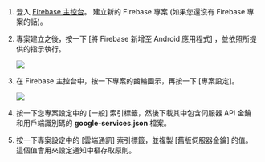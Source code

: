

1. 登入 [Firebase 主控台](https://firebase.google.com/console/)。 建立新的 Firebase 專案 (如果您還沒有 Firebase 專案的話)。
2. 專案建立之後，按一下 [將 Firebase 新增至 Android 應用程式] ，並依照所提供的指示執行。

    ![](./media/notification-hubs-enable-firebase-cloud-messaging/notification-hubs-add-firebase-to-android-app.png)
3. 在 Firebase 主控台中，按一下專案的齒輪圖示，再按一下 [專案設定]。

    ![](./media/notification-hubs-enable-firebase-cloud-messaging/notification-hubs-firebase-console-project-settings.png)
4. 按一下您專案設定中的 [一般] 索引標籤，然後下載其中包含伺服器 API 金鑰和用戶端識別碼的 **google-services.json** 檔案。
5. 按一下專案設定中的 [雲端通訊] 索引標籤，並複製 [舊版伺服器金鑰] 的值。 這個值會用來設定通知中樞存取原則。
